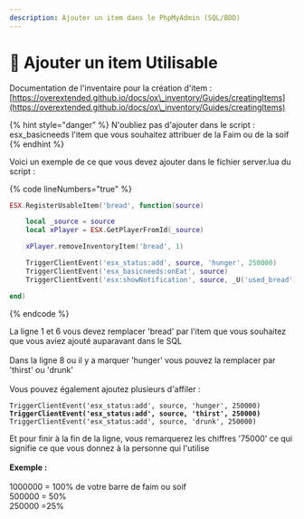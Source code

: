 ```yaml
---
description: Ajouter un item dans le PhpMyAdmin (SQL/BDD)
---
```


# 🍕 Ajouter un item Utilisable

Documentation de l'inventaire pour la création d'item : [https://overextended.github.io/docs/ox\_inventory/Guides/creatingItems](https://overextended.github.io/docs/ox\_inventory/Guides/creatingItems)

{% hint style="danger" %}
N'oubliez pas d'ajouter dans le script : esx\_basicneeds l'item que vous souhaitez attribuer de la Faim ou de la soif
{% endhint %}

Voici un exemple de ce que vous devez ajouter dans le fichier server.lua du script :&#x20;

{% code lineNumbers="true" %}
```lua
ESX.RegisterUsableItem('bread', function(source)

	local _source = source
    local xPlayer = ESX.GetPlayerFromId(_source)

	xPlayer.removeInventoryItem('bread', 1)

	TriggerClientEvent('esx_status:add', source, 'hunger', 250000)
	TriggerClientEvent('esx_basicneeds:onEat', source)
	TriggerClientEvent('esx:showNotification', source, _U('used_bread'))

end)
```
{% endcode %}

La ligne 1 et 6 vous devez remplacer 'bread' par l'item que vous souhaitez que vous aviez ajouté auparavant dans le SQL\
\
Dans la ligne 8 ou il y a marquer 'hunger' vous pouvez la remplacer par 'thirst' ou 'drunk'\
\
Vous pouvez également ajoutez plusieurs d'affiler  :&#x20;

<pre class="language-lua"><code class="lang-lua">TriggerClientEvent('esx_status:add', source, 'hunger', 250000)
<strong>TriggerClientEvent('esx_status:add', source, 'thirst', 250000)
</strong>TriggerClientEvent('esx_status:add', source, 'drunk', 250000)
</code></pre>

Et pour finir à la fin de la ligne, vous remarquerez les chiffres '75000' ce qui signifie ce que vous donnez à la personne qui l'utilise\
\
**Exemple :** \
\
1000000 = 100% de votre barre de faim ou soif\
500000 = 50%\
250000 =25%
